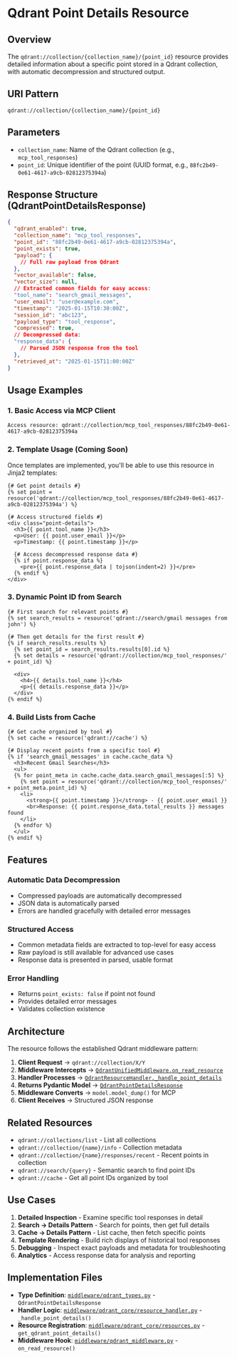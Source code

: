 # Qdrant Point Details Resource

## Overview
The `qdrant://collection/{collection_name}/{point_id}` resource provides detailed information about a specific point stored in a Qdrant collection, with automatic decompression and structured output.

## URI Pattern
```
qdrant://collection/{collection_name}/{point_id}
```

## Parameters
- `collection_name`: Name of the Qdrant collection (e.g., `mcp_tool_responses`)
- `point_id`: Unique identifier of the point (UUID format, e.g., `88fc2b49-0e61-4617-a9cb-02812375394a`)

## Response Structure (QdrantPointDetailsResponse)

```json
{
  "qdrant_enabled": true,
  "collection_name": "mcp_tool_responses",
  "point_id": "88fc2b49-0e61-4617-a9cb-02812375394a",
  "point_exists": true,
  "payload": {
    // Full raw payload from Qdrant
  },
  "vector_available": false,
  "vector_size": null,
  // Extracted common fields for easy access:
  "tool_name": "search_gmail_messages",
  "user_email": "user@example.com",
  "timestamp": "2025-01-15T10:30:00Z",
  "session_id": "abc123",
  "payload_type": "tool_response",
  "compressed": true,
  // Decompressed data:
  "response_data": {
    // Parsed JSON response from the tool
  },
  "retrieved_at": "2025-01-15T11:00:00Z"
}
```

## Usage Examples

### 1. Basic Access via MCP Client
```
Access resource: qdrant://collection/mcp_tool_responses/88fc2b49-0e61-4617-a9cb-02812375394a
```

### 2. Template Usage (Coming Soon)
Once templates are implemented, you'll be able to use this resource in Jinja2 templates:

```jinja2
{# Get point details #}
{% set point = resource('qdrant://collection/mcp_tool_responses/88fc2b49-0e61-4617-a9cb-02812375394a') %}

{# Access structured fields #}
<div class="point-details">
  <h3>{{ point.tool_name }}</h3>
  <p>User: {{ point.user_email }}</p>
  <p>Timestamp: {{ point.timestamp }}</p>
  
  {# Access decompressed response data #}
  {% if point.response_data %}
    <pre>{{ point.response_data | tojson(indent=2) }}</pre>
  {% endif %}
</div>
```

### 3. Dynamic Point ID from Search
```jinja2
{# First search for relevant points #}
{% set search_results = resource('qdrant://search/gmail messages from john') %}

{# Then get details for the first result #}
{% if search_results.results %}
  {% set point_id = search_results.results[0].id %}
  {% set details = resource('qdrant://collection/mcp_tool_responses/' + point_id) %}
  
  <div>
    <h4>{{ details.tool_name }}</h4>
    <p>{{ details.response_data }}</p>
  </div>
{% endif %}
```

### 4. Build Lists from Cache
```jinja2
{# Get cache organized by tool #}
{% set cache = resource('qdrant://cache') %}

{# Display recent points from a specific tool #}
{% if 'search_gmail_messages' in cache.cache_data %}
  <h3>Recent Gmail Searches</h3>
  <ul>
  {% for point_meta in cache.cache_data.search_gmail_messages[:5] %}
    {% set point = resource('qdrant://collection/mcp_tool_responses/' + point_meta.point_id) %}
    <li>
      <strong>{{ point.timestamp }}</strong> - {{ point.user_email }}
      <br>Response: {{ point.response_data.total_results }} messages found
    </li>
  {% endfor %}
  </ul>
{% endif %}
```

## Features

### Automatic Data Decompression
- Compressed payloads are automatically decompressed
- JSON data is automatically parsed
- Errors are handled gracefully with detailed error messages

### Structured Access
- Common metadata fields are extracted to top-level for easy access
- Raw payload is still available for advanced use cases
- Response data is presented in parsed, usable format

### Error Handling
- Returns `point_exists: false` if point not found
- Provides detailed error messages
- Validates collection existence

## Architecture

The resource follows the established Qdrant middleware pattern:

1. **Client Request** → `qdrant://collection/X/Y`
2. **Middleware Intercepts** → [`QdrantUnifiedMiddleware.on_read_resource`](../middleware/qdrant_middleware.py:295)
3. **Handler Processes** → [`QdrantResourceHandler._handle_point_details`](../middleware/qdrant_core/resource_handler.py)
4. **Returns Pydantic Model** → [`QdrantPointDetailsResponse`](../middleware/qdrant_types.py)
5. **Middleware Converts** → `model.model_dump()` for MCP
6. **Client Receives** → Structured JSON response

## Related Resources

- `qdrant://collections/list` - List all collections
- `qdrant://collection/{name}/info` - Collection metadata
- `qdrant://collection/{name}/responses/recent` - Recent points in collection
- `qdrant://search/{query}` - Semantic search to find point IDs
- `qdrant://cache` - Get all point IDs organized by tool

## Use Cases

1. **Detailed Inspection** - Examine specific tool responses in detail
2. **Search → Details Pattern** - Search for points, then get full details
3. **Cache → Details Pattern** - List cache, then fetch specific points
4. **Template Rendering** - Build rich displays of historical tool responses
5. **Debugging** - Inspect exact payloads and metadata for troubleshooting
6. **Analytics** - Access response data for analysis and reporting

## Implementation Files

- **Type Definition**: [`middleware/qdrant_types.py`](../middleware/qdrant_types.py) - `QdrantPointDetailsResponse`
- **Handler Logic**: [`middleware/qdrant_core/resource_handler.py`](../middleware/qdrant_core/resource_handler.py) - `_handle_point_details()`
- **Resource Registration**: [`middleware/qdrant_core/resources.py`](../middleware/qdrant_core/resources.py) - `get_qdrant_point_details()`
- **Middleware Hook**: [`middleware/qdrant_middleware.py`](../middleware/qdrant_middleware.py) - `on_read_resource()`